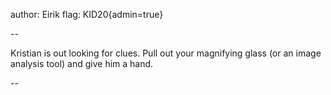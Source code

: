 author: Eirik
flag: KID20{admin=true}

--

Kristian is out looking for clues. Pull out your magnifying glass (or an image analysis tool) and give him a hand.

--